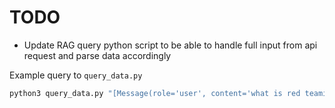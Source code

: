 # TODO
- Update RAG query python script to be able to handle full input from api request and parse data accordingly

Example query to `query_data.py`
```bash
python3 query_data.py "[Message(role='user', content='what is red teaming')]" 2>/dev/null
```
